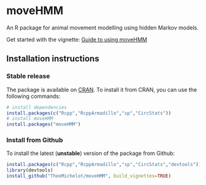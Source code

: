 # moveHMM
An R package for animal movement modelling using hidden Markov models.

Get started with the vignette: [Guide to using moveHMM](https://cran.r-project.org/web/packages/moveHMM/vignettes/moveHMM-guide.pdf)

## Installation instructions

### Stable release
The package is available on [CRAN](https://cran.r-project.org/web/packages/moveHMM/index.html). To install it from CRAN,
you can use the following commands:
``` R
# install dependencies
install.packages(c("Rcpp","RcppArmadillo","sp","CircStats"))
# install moveHMM
install.packages("moveHMM")
```

### Install from Github
To install the latest (**unstable**) version of the package from Github:
``` R
install.packages(c("Rcpp","RcppArmadillo","sp","CircStats","devtools"))
library(devtools)
install_github("TheoMichelot/moveHMM", build_vignettes=TRUE)
```
